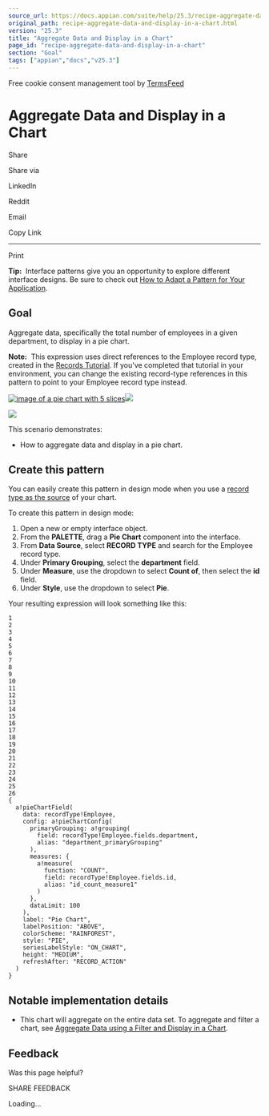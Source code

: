 ```yaml
---
source_url: https://docs.appian.com/suite/help/25.3/recipe-aggregate-data-and-display-in-a-chart.html
original_path: recipe-aggregate-data-and-display-in-a-chart.html
version: "25.3"
title: "Aggregate Data and Display in a Chart"
page_id: "recipe-aggregate-data-and-display-in-a-chart"
section: "Goal"
tags: ["appian","docs","v25.3"]
---
```



Free cookie consent management tool by [TermsFeed](https://www.termsfeed.com/)

# Aggregate Data and Display in a Chart

Share

Share via

LinkedIn

Reddit

Email

Copy Link

* * *

Print

**Tip:**  Interface patterns give you an opportunity to explore different interface designs. Be sure to check out [How to Adapt a Pattern for Your Application](Adapt_a_SAIL_Recipe_to_Work_with_My_Applications.html).

## Goal

Aggregate data, specifically the total number of employees in a given department, to display in a pie chart.

**Note:**  This expression uses direct references to the Employee record type, created in the [Records Tutorial](Records_Tutorial.html). If you've completed that tutorial in your environment, you can change the existing record-type references in this pattern to point to your Employee record type instead.

[![image of a pie chart with 5 slices](images/patternPieChartClassic.png)![](/suite/help/25.3/images/rn/zoom_magnify_center.png)](#img5)

[![](images/patternPieChartClassic.png)](#_)

This scenario demonstrates:

-   How to aggregate data and display in a pie chart.

## Create this pattern

You can easily create this pattern in design mode when you use a [record type as the source](Chart_Configuration_Using_Records.html) of your chart.

To create this pattern in design mode:

1.  Open a new or empty interface object.
2.  From the **PALETTE**, drag a **Pie Chart** component into the interface.
3.  From **Data Source**, select **RECORD TYPE** and search for the Employee record type.
4.  Under **Primary Grouping**, select the **department** field.
5.  Under **Measure**, use the dropdown to select **Count of**, then select the **id** field.
6.  Under **Style**, use the dropdown to select **Pie**.

Your resulting expression will look something like this:

```
1
2
3
4
5
6
7
8
9
10
11
12
13
14
15
16
17
18
19
20
21
22
23
24
25
26
{
  a!pieChartField(
    data: recordType!Employee,
    config: a!pieChartConfig(
      primaryGrouping: a!grouping(
        field: recordType!Employee.fields.department,
        alias: "department_primaryGrouping"
      ),
      measures: {
        a!measure(
          function: "COUNT",
          field: recordType!Employee.fields.id,
          alias: "id_count_measure1"
        )
      },
      dataLimit: 100
    ),
    label: "Pie Chart",
    labelPosition: "ABOVE",
    colorScheme: "RAINFOREST",
    style: "PIE",
    seriesLabelStyle: "ON_CHART",
    height: "MEDIUM",
    refreshAfter: "RECORD_ACTION"
  )
}
```

## Notable implementation details

-   This chart will aggregate on the entire data set. To aggregate and filter a chart, see [Aggregate Data using a Filter and Display in a Chart](recipe-aggregate-data-using-a-filter-and-display-in-a-chart.html).

## Feedback

Was this page helpful?

SHARE FEEDBACK

Loading...